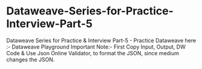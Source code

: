 # Dataweave-Series-for-Practice-Interview-Part-5
Dataweave Series for Practice &amp; Interview Part-5 - Practice Dataweave here :- Dataweave Playground  Important Note:- First Copy Input, Output, DW Code &amp; Use Json Online Validator, to format the JSON, since medium changes the JSON.
